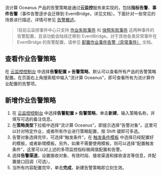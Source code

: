 流计算 Oceanus 产品的告警策略是通过**云监控**服务来实现的，包括**指标告警**、**事件告警**（事件告警逐步会迁移到 EventBridge，详见文档）。下面针对一些常见的场景进行描述，详情可参见 [告警概述](https://cloud.tencent.com/document/product/248/6126)。

> !目前云监控事件中心只支持 [作业失败事件](https://cloud.tencent.com/document/product/849/64499) 和 [快照失败事件](https://cloud.tencent.com/document/product/849/64491) 这两种事件的告警配置，且该功能会陆续迁移到 EventBridge。对于其他各类异常事件在 EventBridge 的告警配置，请参见 [配置作业事件告警（异常事件）](https://tcloud-doc.isd.com/document/product/849/68291) 文档。
> 
## 查看作业告警策略

在 [云监控控制台](https://console.cloud.tencent.com/monitor/policylist) 中选择**告警配置 > 告警策略**，默认可以查看所有产品的告警策略配置。在页面右上角搜索框中输入“流计算 Oceanus”，即可查看所有为流计算作业配置的告警项。

## 新增作业告警策略
1. 在 [云监控控制台](https://console.cloud.tencent.com/monitor/policylist) 中选择**告警配置 > 告警策略**，单击**新建**，输入策略名称，并填写可选的备注信息。
2. 在**策略类型**下拉框中选择“流计算 Oceanus”，即提示选择“告警对象”。这里可以针对特定作业，或者所有作业进行策略配置，按 Shift 键即可多选。
3. 告警对象选择完毕，可选择“触发条件”。在 [触发条件模板](https://console.cloud.tencent.com/monitor/policyTemplate) 中选择已经配置好的模板，或者新增模板。另外，如果不需要使用模板，则可以选择“配置触发条件”，这里可以对上述的多项监控指标做阈值配置和告警。
4. 选择**告警渠道**，设置接收对象、有效时段、接收渠道和接收语言等信息，并配置接口回调（可选）。
5. 当所有内容配置完毕，单击**完成**，新建告警策略即立刻生效。
